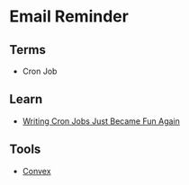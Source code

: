 # Email Reminder

## Terms

- Cron Job

## Learn

- [Writing Cron Jobs Just Became Fun Again](https://youtube.com/watch?v=lmpf5Xns8K0)

## Tools

- [Convex](/convex.md)

<!--
https://trigger.dev
GitHub Actions
-->
